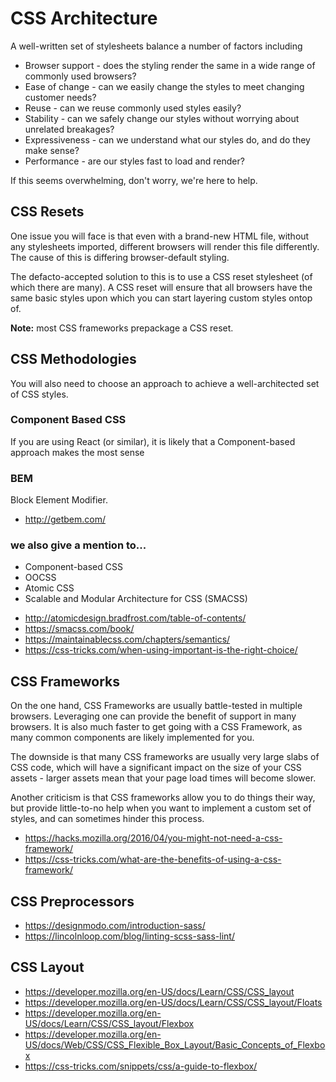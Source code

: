 # CSS Architecture

A well-written set of stylesheets balance a number of factors including

* Browser support - does the styling render the same in a wide range of commonly used browsers?
* Ease of change - can we easily change the styles to meet changing customer needs?
* Reuse - can we reuse commonly used styles easily?
* Stability - can we safely change our styles without worrying about unrelated breakages?
* Expressiveness - can we understand what our styles do, and do they make sense?
* Performance - are our styles fast to load and render?

If this seems overwhelming, don't worry, we're here to help.

## CSS Resets

One issue you will face is that even with a brand-new HTML file, without any stylesheets imported, different browsers will render this file differently. The cause of this is differing browser-default styling.

The defacto-accepted solution to this is to use a CSS reset stylesheet (of which there are many). A CSS reset will ensure that all browsers have the same basic styles upon which you can start layering custom styles ontop of.

**Note:** most CSS frameworks prepackage a CSS reset.

## CSS Methodologies

You will also need to choose an approach to achieve a well-architected set of CSS styles.

### Component Based CSS

If you are using React (or similar), it is likely that a Component-based approach makes the most sense

### BEM

Block Element Modifier.

- http://getbem.com/

### we also give a mention to...

* Component-based CSS
* OOCSS
* Atomic CSS
* Scalable and Modular Architecture for CSS (SMACSS)

- http://atomicdesign.bradfrost.com/table-of-contents/
- https://smacss.com/book/
- https://maintainablecss.com/chapters/semantics/
- https://css-tricks.com/when-using-important-is-the-right-choice/

## CSS Frameworks

On the one hand, CSS Frameworks are usually battle-tested in multiple browsers. Leveraging one can provide the benefit of support in many browsers. It is also much faster to get going with a CSS Framework, as many common components are likely implemented for you.

The downside is that many CSS frameworks are usually very large slabs of CSS code, which will have a significant impact on the size of your CSS assets - larger assets mean that your page load times will become slower.

Another criticism is that CSS frameworks allow you to do things their way, but provide little-to-no help when you want to implement a custom set of styles, and can sometimes hinder this process.

- https://hacks.mozilla.org/2016/04/you-might-not-need-a-css-framework/
- https://css-tricks.com/what-are-the-benefits-of-using-a-css-framework/

## CSS Preprocessors

- https://designmodo.com/introduction-sass/
- https://lincolnloop.com/blog/linting-scss-sass-lint/

## CSS Layout

- https://developer.mozilla.org/en-US/docs/Learn/CSS/CSS_layout
- https://developer.mozilla.org/en-US/docs/Learn/CSS/CSS_layout/Floats 
- https://developer.mozilla.org/en-US/docs/Learn/CSS/CSS_layout/Flexbox 
- https://developer.mozilla.org/en-US/docs/Web/CSS/CSS_Flexible_Box_Layout/Basic_Concepts_of_Flexbox 
- https://css-tricks.com/snippets/css/a-guide-to-flexbox/

